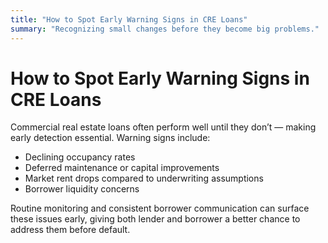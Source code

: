 ```yaml
---
title: "How to Spot Early Warning Signs in CRE Loans"
summary: "Recognizing small changes before they become big problems."
---
```


# How to Spot Early Warning Signs in CRE Loans

Commercial real estate loans often perform well until they don’t — making early detection essential. Warning signs include:
- Declining occupancy rates
- Deferred maintenance or capital improvements
- Market rent drops compared to underwriting assumptions
- Borrower liquidity concerns

Routine monitoring and consistent borrower communication can surface these issues early, giving both lender and borrower a better chance to address them before default.
